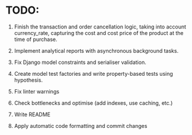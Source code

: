 # TODO:

1. Finish the transaction and order cancellation logic, taking into account currency_rate, capturing the cost and cost price of the product at the time of purchase.

2. Implement analytical reports with asynchronous background tasks.

3. Fix Django model constraints and serialiser validation.

4. Create model test factories and write property-based tests using hypothesis.

5. Fix linter warnings

6. Check bottlenecks and optimise (add indexes, use caching, etc.)

7. Write README

8. Apply automatic code formatting and commit changes